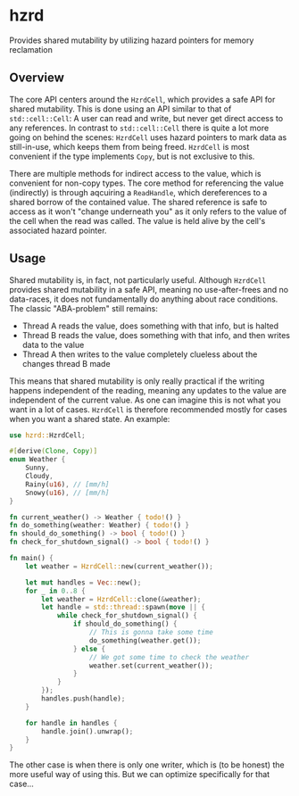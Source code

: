 # hzrd
Provides shared mutability by utilizing hazard pointers for memory reclamation

## Overview
The core API centers around the `HzrdCell`, which provides a safe API for shared mutability. This is done using an API similar to that of `std::cell::Cell`: A user can read and write, but never get direct access to any references. In contrast to `std::cell::Cell` there is quite a lot more going on behind the scenes: `HzrdCell` uses hazard pointers to mark data as still-in-use, which keeps them from being freed. `HzrdCell` is most convenient if the type implements `Copy`, but is not exclusive to this.

There are multiple methods for indirect access to the value, which is convenient for non-copy types. The core method for referencing the value (indirectly) is through aqcuiring a `ReadHandle`, which dereferences to a shared borrow of the contained value. The shared reference is safe to access as it won't "change underneath you" as it only refers to the value of the cell when the read was called. The value is held alive by the cell's associated hazard pointer.

## Usage
Shared mutability is, in fact, not particularly useful. Although `HzrdCell` provides shared mutability in a safe API, meaning no use-after-frees and no data-races, it does not fundamentally do anything about race conditions. The classic "ABA-problem" still remains:
- Thread A reads the value, does something with that info, but is halted
- Thread B reads the value, does something with that info, and then writes data to the value
- Thread A then writes to the value completely clueless about the changes thread B made

This means that shared mutability is only really practical if the writing happens independent of the reading, meaning any updates to the value are independent of the current value. As one can imagine this is not what you want in a lot of cases. `HzrdCell` is therefore recommended mostly for cases when you want a shared state. An example:

```rust
use hzrd::HzrdCell;

#[derive(Clone, Copy)]
enum Weather {
    Sunny,
    Cloudy,
    Rainy(u16), // [mm/h]
    Snowy(u16), // [mm/h] 
}

fn current_weather() -> Weather { todo!() }
fn do_something(weather: Weather) { todo!() }
fn should_do_something() -> bool { todo!() }
fn check_for_shutdown_signal() -> bool { todo!() }

fn main() {
    let weather = HzrdCell::new(current_weather());

    let mut handles = Vec::new();
    for _ in 0..8 {
        let weather = HzrdCell::clone(&weather);
        let handle = std::thread::spawn(move || {
            while check_for_shutdown_signal() {
                if should_do_something() {
                    // This is gonna take some time
                    do_something(weather.get());
                } else {
                    // We got some time to check the weather
                    weather.set(current_weather());
                }
            }
        });
        handles.push(handle);
    }

    for handle in handles {
        handle.join().unwrap();
    }
}
```

The other case is when there is only one writer, which is (to be honest) the more useful way of using this. But we can optimize specifically for that case...
